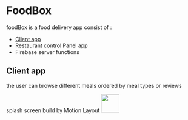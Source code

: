# FoodBox
foodBox is a food delivery app consist of :
- [Client app](https://github.com/muhammad-hany/FoodBox#clientapp)
- Restaurant control Panel app
- Firebase server functions

## Client app 
the user can browse different meals ordered by meal types or reviews 


splash screen build by Motion Layout
<img src="XRecorder_15122021_204407.gif" width="48">

